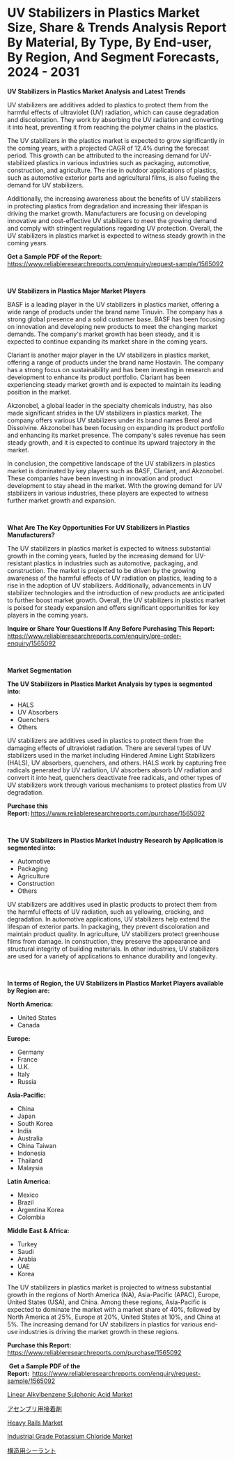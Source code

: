<p><h1>UV Stabilizers in Plastics Market Size, Share & Trends Analysis Report By Material, By Type, By End-user, By Region, And Segment Forecasts, 2024 - 2031</h1></p><p><strong>UV Stabilizers in Plastics Market Analysis and Latest Trends</strong></p>
<p><p>UV stabilizers are additives added to plastics to protect them from the harmful effects of ultraviolet (UV) radiation, which can cause degradation and discoloration. They work by absorbing the UV radiation and converting it into heat, preventing it from reaching the polymer chains in the plastics.</p><p>The UV stabilizers in the plastics market is expected to grow significantly in the coming years, with a projected CAGR of 12.4% during the forecast period. This growth can be attributed to the increasing demand for UV-stabilized plastics in various industries such as packaging, automotive, construction, and agriculture. The rise in outdoor applications of plastics, such as automotive exterior parts and agricultural films, is also fueling the demand for UV stabilizers.</p><p>Additionally, the increasing awareness about the benefits of UV stabilizers in protecting plastics from degradation and increasing their lifespan is driving the market growth. Manufacturers are focusing on developing innovative and cost-effective UV stabilizers to meet the growing demand and comply with stringent regulations regarding UV protection. Overall, the UV stabilizers in plastics market is expected to witness steady growth in the coming years.</p></p>
<p><strong>Get a Sample PDF of the Report:&nbsp;</strong> <a href="https://www.reliableresearchreports.com/enquiry/request-sample/1565092">https://www.reliableresearchreports.com/enquiry/request-sample/1565092</a></p>
<p>&nbsp;</p>
<p><strong>UV Stabilizers in Plastics Major Market Players</strong></p>
<p><p>BASF is a leading player in the UV stabilizers in plastics market, offering a wide range of products under the brand name Tinuvin. The company has a strong global presence and a solid customer base. BASF has been focusing on innovation and developing new products to meet the changing market demands. The company's market growth has been steady, and it is expected to continue expanding its market share in the coming years.</p><p>Clariant is another major player in the UV stabilizers in plastics market, offering a range of products under the brand name Hostavin. The company has a strong focus on sustainability and has been investing in research and development to enhance its product portfolio. Clariant has been experiencing steady market growth and is expected to maintain its leading position in the market.</p><p>Akzonobel, a global leader in the specialty chemicals industry, has also made significant strides in the UV stabilizers in plastics market. The company offers various UV stabilizers under its brand names Berol and Dissolvine. Akzonobel has been focusing on expanding its product portfolio and enhancing its market presence. The company's sales revenue has seen steady growth, and it is expected to continue its upward trajectory in the market.</p><p>In conclusion, the competitive landscape of the UV stabilizers in plastics market is dominated by key players such as BASF, Clariant, and Akzonobel. These companies have been investing in innovation and product development to stay ahead in the market. With the growing demand for UV stabilizers in various industries, these players are expected to witness further market growth and expansion.</p></p>
<p>&nbsp;</p>
<p><strong>What Are The Key Opportunities For UV Stabilizers in Plastics Manufacturers?</strong></p>
<p><p>The UV stabilizers in plastics market is expected to witness substantial growth in the coming years, fueled by the increasing demand for UV-resistant plastics in industries such as automotive, packaging, and construction. The market is projected to be driven by the growing awareness of the harmful effects of UV radiation on plastics, leading to a rise in the adoption of UV stabilizers. Additionally, advancements in UV stabilizer technologies and the introduction of new products are anticipated to further boost market growth. Overall, the UV stabilizers in plastics market is poised for steady expansion and offers significant opportunities for key players in the coming years.</p></p>
<p><strong>Inquire or Share Your Questions If Any Before Purchasing This Report:</strong> <a href="https://www.reliableresearchreports.com/enquiry/pre-order-enquiry/1565092">https://www.reliableresearchreports.com/enquiry/pre-order-enquiry/1565092</a></p>
<p>&nbsp;</p>
<p><strong>Market Segmentation</strong></p>
<p><strong>The UV Stabilizers in Plastics Market Analysis by types is segmented into:</strong></p>
<p><ul><li>HALS</li><li>UV Absorbers</li><li>Quenchers</li><li>Others</li></ul></p>
<p><p>UV stabilizers are additives used in plastics to protect them from the damaging effects of ultraviolet radiation. There are several types of UV stabilizers used in the market including Hindered Amine Light Stabilizers (HALS), UV absorbers, quenchers, and others. HALS work by capturing free radicals generated by UV radiation, UV absorbers absorb UV radiation and convert it into heat, quenchers deactivate free radicals, and other types of UV stabilizers work through various mechanisms to protect plastics from UV degradation.</p></p>
<p><strong>Purchase this Report:&nbsp;</strong><a href="https://www.reliableresearchreports.com/purchase/1565092">https://www.reliableresearchreports.com/purchase/1565092</a></p>
<p>&nbsp;</p>
<p><strong>The UV Stabilizers in Plastics Market Industry Research by Application is segmented into:</strong></p>
<p><ul><li>Automotive</li><li>Packaging</li><li>Agriculture</li><li>Construction</li><li>Others</li></ul></p>
<p><p>UV stabilizers are additives used in plastic products to protect them from the harmful effects of UV radiation, such as yellowing, cracking, and degradation. In automotive applications, UV stabilizers help extend the lifespan of exterior parts. In packaging, they prevent discoloration and maintain product quality. In agriculture, UV stabilizers protect greenhouse films from damage. In construction, they preserve the appearance and structural integrity of building materials. In other industries, UV stabilizers are used for a variety of applications to enhance durability and longevity.</p></p>
<p>&nbsp;</p>
<p><strong>In terms of Region, the UV Stabilizers in Plastics Market Players available by Region are:</strong></p>
<p>
    <p> <strong> North America: </strong>
        <ul>
            <li>United States</li>
            <li>Canada</li>
        </ul>
        </p> 
    <p> <strong> Europe: </strong>
        <ul>
            <li>Germany</li>
            <li>France</li>
            <li>U.K.</li>
            <li>Italy</li>
            <li>Russia</li>
        </ul>
        </p> 
    <p> <strong> Asia-Pacific: </strong>
        <ul>
            <li>China</li>
            <li>Japan</li>
            <li>South Korea</li>
            <li>India</li>
            <li>Australia</li>
            <li>China Taiwan</li>
            <li>Indonesia</li>
            <li>Thailand</li>
            <li>Malaysia</li>
        </ul>
        </p> 
    <p> <strong> Latin America: </strong>
        <ul>
            <li>Mexico</li>
            <li>Brazil</li>
            <li>Argentina Korea</li>
            <li>Colombia</li>
        </ul>
        </p> 
    <p> <strong> Middle East & Africa: </strong>
        <ul>
            <li>Turkey</li>
            <li>Saudi</li>
            <li>Arabia</li>
            <li>UAE</li>
            <li>Korea</li>
        </ul>
    </p>
    </p>
<p><p>The UV stabilizers in plastics market is projected to witness substantial growth in the regions of North America (NA), Asia-Pacific (APAC), Europe, United States (USA), and China. Among these regions, Asia-Pacific is expected to dominate the market with a market share of 40%, followed by North America at 25%, Europe at 20%, United States at 10%, and China at 5%. The increasing demand for UV stabilizers in plastics for various end-use industries is driving the market growth in these regions.</p></p>
<p><strong>Purchase this Report: </strong><a href="https://www.reliableresearchreports.com/purchase/1565092">https://www.reliableresearchreports.com/purchase/1565092</a></p>
<p>&nbsp;<strong>Get a Sample PDF of the Report:&nbsp;&nbsp;</strong><a href="https://www.reliableresearchreports.com/enquiry/request-sample/1565092">https://www.reliableresearchreports.com/enquiry/request-sample/1565092</a></p>
<p><strong></strong></p>
<p><p><a href="https://github.com/zjyglelu/Market-Research-Report-List-1/blob/main/linear-alkylbenzene-sulphonic-acid-market.md">Linear Alkylbenzene Sulphonic Acid Market</a></p><p><a href="https://github.com/avwofrml53535/Market-Research-Report-List-1/blob/main/4406713193794.md">アセンブリ用接着剤</a></p><p><a href="https://github.com/mbisetmhermsr/Market-Research-Report-List-1/blob/main/heavy-rails-market.md">Heavy Rails Market</a></p><p><a href="https://issuu.com/reportprime-2/docs/industrial-grade-potassium-chloride-market-size-20">Industrial Grade Potassium Chloride Market</a></p><p><a href="https://github.com/vtbvgl20191192/Market-Research-Report-List-1/blob/main/7390963193795.md">構造用シーラント</a></p></p>